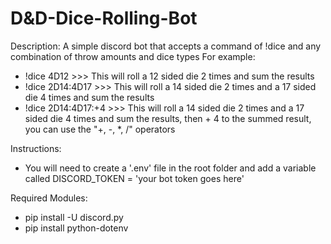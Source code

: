 # D&D-Dice-Rolling-Bot

Description:
A simple discord bot that accepts a command of !dice and any combination of throw amounts and dice types
For example:
- !dice 4D12 >>> This will roll a 12 sided die 2 times and sum the results
- !dice 2D14:4D17 >>> This will roll a 14 sided die 2 times and a 17 sided die 4 times and sum the results
- !dice 2D14:4D17:+4 >>> This will roll a 14 sided die 2 times and a 17 sided die 4 times and sum the results, then + 4 to the summed result, you can use the "+, -, *, /" operators

Instructions:
- You will need to create a '.env' file in the root folder and add a variable called DISCORD_TOKEN = 'your bot token goes here'

Required Modules:
- pip install -U discord.py
- pip install python-dotenv